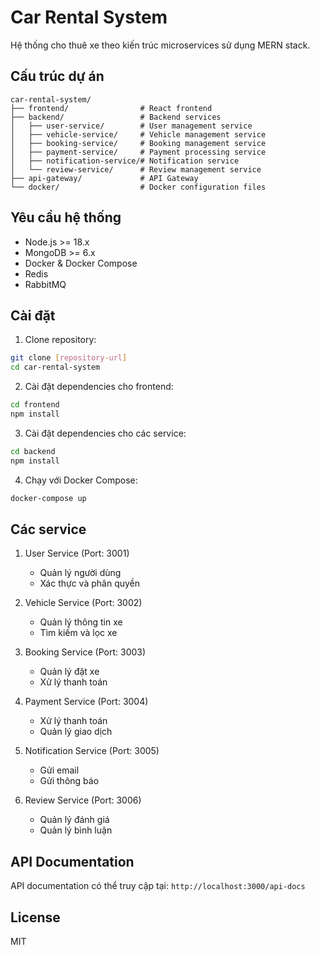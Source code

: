 # Car Rental System

Hệ thống cho thuê xe theo kiến trúc microservices sử dụng MERN stack.

## Cấu trúc dự án

```
car-rental-system/
├── frontend/                # React frontend
├── backend/                 # Backend services
│   ├── user-service/        # User management service
│   ├── vehicle-service/     # Vehicle management service
│   ├── booking-service/     # Booking management service
│   ├── payment-service/     # Payment processing service
│   ├── notification-service/# Notification service
│   └── review-service/      # Review management service
├── api-gateway/             # API Gateway
└── docker/                  # Docker configuration files
```

## Yêu cầu hệ thống

- Node.js >= 18.x
- MongoDB >= 6.x
- Docker & Docker Compose
- Redis
- RabbitMQ

## Cài đặt

1. Clone repository:
```bash
git clone [repository-url]
cd car-rental-system
```

2. Cài đặt dependencies cho frontend:
```bash
cd frontend
npm install
```

3. Cài đặt dependencies cho các service:
```bash
cd backend
npm install
```

4. Chạy với Docker Compose:
```bash
docker-compose up
```

## Các service

1. User Service (Port: 3001)
   - Quản lý người dùng
   - Xác thực và phân quyền

2. Vehicle Service (Port: 3002)
   - Quản lý thông tin xe
   - Tìm kiếm và lọc xe

3. Booking Service (Port: 3003)
   - Quản lý đặt xe
   - Xử lý thanh toán

4. Payment Service (Port: 3004)
   - Xử lý thanh toán
   - Quản lý giao dịch

5. Notification Service (Port: 3005)
   - Gửi email
   - Gửi thông báo

6. Review Service (Port: 3006)
   - Quản lý đánh giá
   - Quản lý bình luận

## API Documentation

API documentation có thể truy cập tại: `http://localhost:3000/api-docs`

## License

MIT 